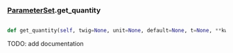 ### [ParameterSet](ParameterSet.md).get_quantity

```py

def get_quantity(self, twig=None, unit=None, default=None, t=None, **kwargs)

```



TODO: add documentation

